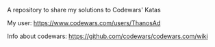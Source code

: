 A repository to share my solutions to Codewars' Katas

My user: https://www.codewars.com/users/ThanosAd

Info about codewars: https://github.com/codewars/codewars.com/wiki 
